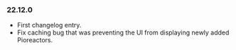 ### 22.12.0
 - First changelog entry.
 - Fix caching bug that was preventing the UI from displaying newly added Pioreactors.
